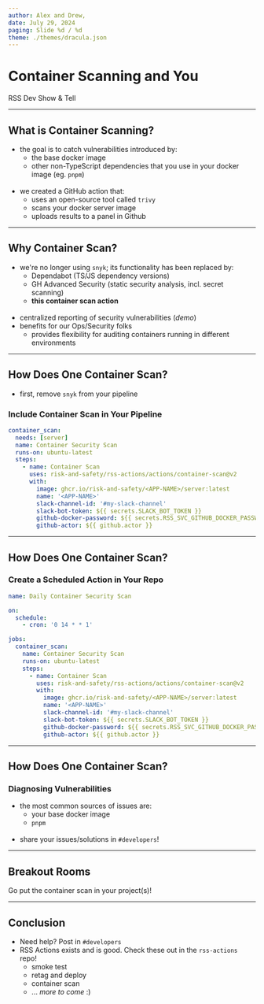 ```yaml
---
author: Alex and Drew,
date: July 29, 2024
paging: Slide %d / %d
theme: ./themes/dracula.json
---
```


# Container Scanning and You

RSS Dev Show & Tell

---

## What is Container Scanning?

- the goal is to catch vulnerabilities introduced by:
  - the base docker image
  - other non-TypeScript dependencies that you use in your docker image (eg. `pnpm`)
   <br/>
- we created a GitHub action that:
  - uses an open-source tool called `trivy`
  - scans your docker server image
  - uploads results to a panel in Github

---

## Why Container Scan?

- we're no longer using `snyk`; its functionality has been replaced by:
  - Dependabot (TS/JS dependency versions)
  - GH Advanced Security (static security analysis, incl. secret scanning)
  - **this container scan action**
   <br/>
- centralized reporting of security vulnerabilities (*demo*)
   <br/>
- benefits for our Ops/Security folks
  - provides flexibility for auditing containers running in different environments

---

## How Does One Container Scan?

- first, remove `snyk` from your pipeline

### Include Container Scan in Your Pipeline

```yaml
container_scan:
  needs: [server]
  name: Container Security Scan
  runs-on: ubuntu-latest
  steps:
    - name: Container Scan
      uses: risk-and-safety/rss-actions/actions/container-scan@v2
      with:
        image: ghcr.io/risk-and-safety/<APP-NAME>/server:latest
        name: '<APP-NAME>'
        slack-channel-id: '#my-slack-channel'
        slack-bot-token: ${{ secrets.SLACK_BOT_TOKEN }}
        github-docker-password: ${{ secrets.RSS_SVC_GITHUB_DOCKER_PASSWORD }}
        github-actor: ${{ github.actor }}
```

---

## How Does One Container Scan?

### Create a Scheduled Action in Your Repo

```yaml
name: Daily Container Security Scan

on:
  schedule:
    - cron: '0 14 * * 1'

jobs:
  container_scan:
    name: Container Security Scan
    runs-on: ubuntu-latest
    steps:
      - name: Container Scan
        uses: risk-and-safety/rss-actions/actions/container-scan@v2
        with:
          image: ghcr.io/risk-and-safety/<APP-NAME>/server:latest
          name: '<APP-NAME>'
          slack-channel-id: '#my-slack-channel'
          slack-bot-token: ${{ secrets.SLACK_BOT_TOKEN }}
          github-docker-password: ${{ secrets.RSS_SVC_GITHUB_DOCKER_PASSWORD }}
          github-actor: ${{ github.actor }}
```

---

## How Does One Container Scan?

### Diagnosing Vulnerabilities

- the most common sources of issues are:
  - your base docker image
  - `pnpm`  
  <br>
- share your issues/solutions in `#developers`!

---

## Breakout Rooms

Go put the container scan in your project(s)!

---

## Conclusion

- Need help? Post in `#developers`
  <br>
- RSS Actions exists and is good. Check these out in the `rss-actions` repo!
  - smoke test
  - retag and deploy
  - container scan
  - ... *more to come* :)
